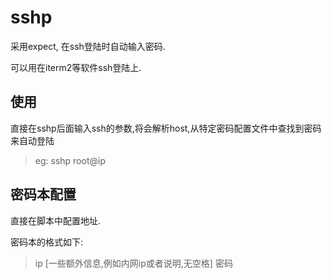 # sshp

采用expect, 在ssh登陆时自动输入密码.

可以用在iterm2等软件ssh登陆上.

## 使用
直接在sshp后面输入ssh的参数,将会解析host,从特定密码配置文件中查找到密码来自动登陆

>  eg: sshp root@ip

## 密码本配置
直接在脚本中配置地址.

密码本的格式如下:

>  ip [一些额外信息,例如内网ip或者说明,无空格] 密码
